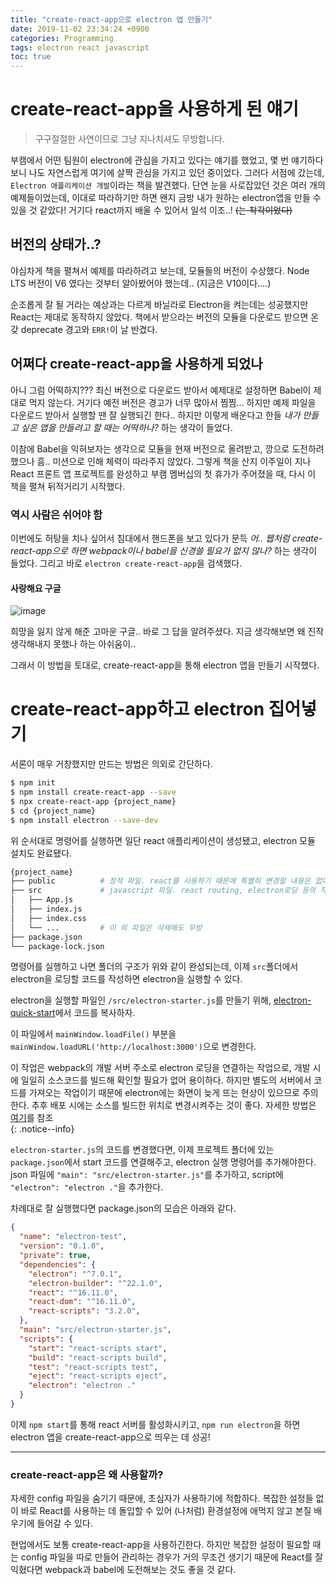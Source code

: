 ```yaml
---
title: "create-react-app으로 electron 앱 만들기"
date: 2019-11-02 23:34:24 +0900
categories: Programming
tags: electron react javascript
toc: true
---
```


# create-react-app을 사용하게 된 얘기
> 구구절절한 사연이므로 그냥 지나치셔도 무방합니다.
  
부캠에서 어떤 팀원이 electron에 관심을 가지고 있다는 얘기를 했었고, 몇 번 얘기하다보니 나도 자연스럽게 여기에 살짝 관심을 가지고 있던 중이었다. 그러다 서점에 갔는데, `Electron 애플리케이션 개발`이라는 책을 발견했다. 단연 눈을 사로잡았던 것은 여러 개의 예제들이었는데, 이대로 따라하기만 하면 왠지 금방 내가 원하는 electron앱을 만들 수 있을 것 같았다! 거기다 react까지 배울 수 있어서 일석 이조..! ~~(는 착각이었다)~~  
  
## 버전의 상태가..?
야심차게 책을 펼쳐서 예제를 따라하려고 보는데, 모듈들의 버전이 수상했다. Node LTS 버전이 V6 였다는 것부터 알아봤어야 했는데.. (지금은 V10이다....)  
  
순조롭게 잘 될 거라는 예상과는 다르게 바닐라로 Electron을 켜는데는 성공했지만 React는 제대로 동작하지 않았다. 책에서 받으라는 버전의 모듈을 다운로드 받으면 온갖 deprecate 경고와 `ERR!`이 날 반겼다.  
  
## 어쩌다 create-react-app을 사용하게 되었나
아니 그럼 어떡하지??? 최신 버전으로 다운로드 받아서 예제대로 설정하면 Babel이 제대로 먹지 않는다. 거기다 예전 버전은 경고가 너무 많아서 찜찜... 하지만 예제 파일을 다운로드 받아서 실행할 땐 잘 실행되긴 한다.. 하지만 이렇게 배운다고 한들 _내가 만들고 싶은 앱을 만들려고 할 때는 어떡하나?_ 하는 생각이 들었다.  
  
이참에 Babel을 익혀보자는 생각으로 모듈을 현재 버전으로 올려받고, 깡으로 도전하려 했으나 흠.. 미션으로 인해 체력이 따라주지 않았다. 그렇게 책을 산지 이주일이 지나 React 프론트 앱 프로젝트를 완성하고 부캠 멤버십의 첫 휴가가 주어졌을 때, 다시 이 책을 펼쳐 뒤적거리기 시작했다.  

### 역시 사람은 쉬어야 함
이번에도 허탕을 치나 싶어서 침대에서 핸드폰을 보고 있다가 문득 _어.. 웹처럼 create-react-app으로 하면 webpack이나 babel을 신경쓸 필요가 없지 않나?_ 하는 생각이 들었다. 그리고 바로 `electron create-react-app`을 검색했다.

#### 사랑해요 구글
![image](https://user-images.githubusercontent.com/42017052/68073148-59047500-fdd0-11e9-9055-ad2325e1b47a.png)

희망을 잃지 않게 해준 고마운 구글.. 바로 그 답을 알려주셨다. 지금 생각해보면 왜 진작 생각해내지 못했나 하는 아쉬움이..  
  
그래서 이 방법을 토대로, create-react-app을 통해 electron 앱을 만들기 시작했다.  

# create-react-app하고 electron 집어넣기
서론이 매우 거창했지만 만드는 방법은 의외로 간단하다.  

```bash
$ npm init
$ npm install create-react-app --save
$ npx create-react-app {project_name}
$ cd {project_name}
$ npm install electron --save-dev
```

위 순서대로 명령어를 실행하면 일단 react 애플리케이션이 생성됐고, electron 모듈 설치도 완료됐다.  
  
```bash
{project_name}
├── public          # 정적 파일. react를 사용하기 때문에 특별히 변경할 내용은 없다.
├── src             # javascript 파일. react routing, electron로딩 등의 작업을 진행.
│   ├── App.js
│   ├── index.js
│   ├── index.css
│   └── ...         # 이 외 파일은 삭제해도 무방
├── package.json
└── package-lock.json
```

명령어를 실행하고 나면 폴더의 구조가 위와 같이 완성되는데, 이제 `src`폴더에서 electron을 로딩할 코드를 작성하면 electron을 실행할 수 있다.  
  
electron을 실행할 파일인 `/src/electron-starter.js`를 만들기 위해, [electron-quick-start](https://github.com/electron/electron-quick-start)에서 코드를 복사하자.  
  
이 파일에서 `mainWindow.loadFile()` 부분을 `mainWindow.loadURL('http://localhost:3000')`으로 변경한다.  
  
이 작업은 webpack의 개발 서버 주소로 electron 로딩을 연결하는 작업으로, 개발 시에 일일히 소스코드를 빌드해 확인할 필요가 없어 용이하다. 하지만 별도의 서버에서 코드를 가져오는 작업이기 때문에 electron에는 화면이 늦게 뜨는 현상이 있으므로 주의한다. 추후 배포 시에는 소스를 빌드한 위치로 변경시켜주는 것이 좋다. 자세한 방법은 [여기](https://github.com/electron/electron-quick-start)를 참조  
{: .notice--info}
  
`electron-starter.js`의 코드를 변경했다면, 이제 프로젝트 폴더에 있는 `package.json`에서 start 코드를 연결해주고, electron 실행 명령어를 추가해야한다. json 파일에 `"main": "src/electron-starter.js"`를 추가하고, script에 `"electron": "electron ."`을 추가한다.  
  
차례대로 잘 실행했다면 package.json의 모습은 아래와 같다.  

```json
{
  "name": "electron-test",
  "version": "0.1.0",
  "private": true,
  "dependencies": {
    "electron": "^7.0.1",
    "electron-builder": "^22.1.0",
    "react": "^16.11.0",
    "react-dom": "^16.11.0",
    "react-scripts": "3.2.0",
  },
  "main": "src/electron-starter.js",
  "scripts": {
    "start": "react-scripts start",
    "build": "react-scripts build",
    "test": "react-scripts test",
    "eject": "react-scripts eject",
    "electron": "electron ."
  }
}

```

이제 `npm start`를 통해 react 서버를 활성화시키고, `npm run electron`을 하면 electron 앱을 create-react-app으로 띄우는 데 성공!  
___

### create-react-app은 왜 사용할까?
자세한 config 파일을 숨기기 때문에, 초심자가 사용하기에 적합하다. 복잡한 설정들 없이 바로 React를 사용하는 데 돌입할 수 있어 (나처럼) 환경설정에 애먹지 않고 본질 배우기에 들어갈 수 있다.  
  
현업에서도 보통 create-react-app을 사용하긴한다. 하지만 복잡한 설정이 필요할 때는 config 파일을 따로 만들어 관리하는 경우가 거의 무조건 생기기 때문에 React를 잘 익혔다면 webpack과 babel에 도전해보는 것도 좋을 것 같다.  
  